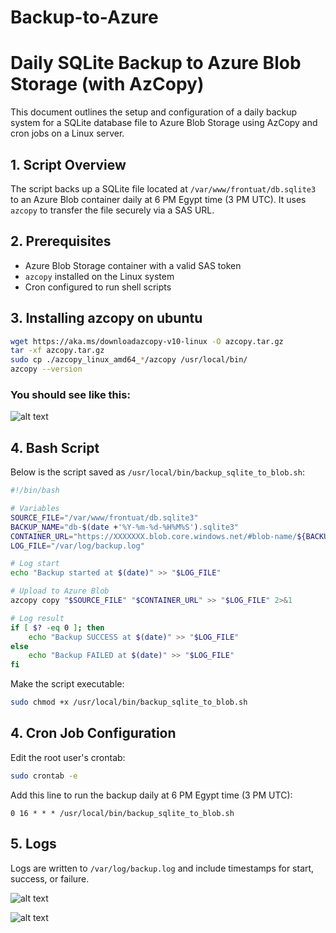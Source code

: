# Backup-to-Azure

# Daily SQLite Backup to Azure Blob Storage (with AzCopy)

This document outlines the setup and configuration of a daily backup system for a SQLite database file to Azure Blob Storage using AzCopy and cron jobs on a Linux server.

## 1. Script Overview

The script backs up a SQLite file located at `/var/www/frontuat/db.sqlite3` to an Azure Blob container daily at 6 PM Egypt time (3 PM UTC). It uses `azcopy` to transfer the file securely via a SAS URL.

## 2. Prerequisites

- Azure Blob Storage container with a valid SAS token
- `azcopy` installed on the Linux system
- Cron configured to run shell scripts

## 3. Installing azcopy on ubuntu
```bash
wget https://aka.ms/downloadazcopy-v10-linux -O azcopy.tar.gz
tar -xf azcopy.tar.gz
sudo cp ./azcopy_linux_amd64_*/azcopy /usr/local/bin/
azcopy --version
```
### You should see like this:
![alt text](image.png)
## 4. Bash Script

Below is the script saved as `/usr/local/bin/backup_sqlite_to_blob.sh`:

```bash
#!/bin/bash

# Variables
SOURCE_FILE="/var/www/frontuat/db.sqlite3"
BACKUP_NAME="db-$(date +'%Y-%m-%d-%H%M%S').sqlite3"
CONTAINER_URL="https://XXXXXXX.blob.core.windows.net/#blob-name/${BACKUP_NAME}?sp=rawd&st=2025-05-08T15:06:11Z&se=2035-05-08T23:06:11Z&sv=2024-11-04&sr=c&sig=ck98IBGQl2w0n9wHAC9dCyejncDYL1kldSD9An%2BNT3U%3D"
LOG_FILE="/var/log/backup.log"

# Log start
echo "Backup started at $(date)" >> "$LOG_FILE"

# Upload to Azure Blob
azcopy copy "$SOURCE_FILE" "$CONTAINER_URL" >> "$LOG_FILE" 2>&1

# Log result
if [ $? -eq 0 ]; then
    echo "Backup SUCCESS at $(date)" >> "$LOG_FILE"
else
    echo "Backup FAILED at $(date)" >> "$LOG_FILE"
fi
```

Make the script executable:
```bash
sudo chmod +x /usr/local/bin/backup_sqlite_to_blob.sh
```

## 4. Cron Job Configuration

Edit the root user's crontab:
```bash
sudo crontab -e
```

Add this line to run the backup daily at 6 PM Egypt time (3 PM UTC):
```cron
0 16 * * * /usr/local/bin/backup_sqlite_to_blob.sh
```

## 5. Logs

Logs are written to `/var/log/backup.log` and include timestamps for start, success, or failure.

![alt text](image-1.png)

![alt text](image-2.png)
